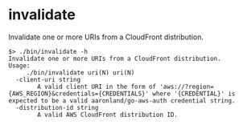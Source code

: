 # invalidate

Invalidate one or more URIs from a CloudFront distribution.

```
$> ./bin/invalidate -h
Invalidate one or more URIs from a CloudFront distribution.
Usage:
	 ./bin/invalidate uri(N) uri(N)
  -client-uri string
    	A valid client URI in the form of 'aws://?region={AWS_REGION}&credentials={CREDENTIALS}' where '{CREDENTIAL}' is expected to be a valid aaronland/go-aws-auth credential string.
  -distribution-id string
    	A valid AWS CloudFront distribution ID.
```
